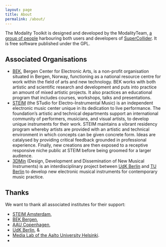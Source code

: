 ```yaml
---
layout: page
title: About
permalink: /about/
---
```


The Modality Toolkit is designed and developed by the ModalityTeam, [a group of people](/team) harbouring both users and developers of <a target="_blank" href="https://supercollider.github.io/">SuperCollider</a>. It is free software published under the GPL.

## Associated Organisations

+ <a target="_blank" href="http://www.bek.no/">BEK</a>, Bergen Center for Electronic Arts, is a non-profit organisation situated in Bergen, Norway, functioning as a national resource centre for work within the field of arts and new technology.
BEK works with both artistic and scientific research and development and puts into practice an amount of mixed artistic projects. It also practices an educational program that includes courses, workshops, talks and presentations.
+ <a  target="_blank" href="http://steim.org/">STEIM</a> (the STudio for Electro-Instrumental Music) is an independent electronic music center unique in its dedication to live performance. The foundation’s artistic and technical departments support an international community of performers, musicians, and visual artists, to develop unique instruments for their work. STEIM maintains a vibrant residency program whereby artists are provided with an artistic and technical environment in which concepts can be given concrete form. Ideas are catalysed by providing critical feedback grounded in professional experience. Finally, new creations are then exposed to a receptive responsive niche public at STEIM before being groomed for a larger audience.
+ <a target="_blank" href="http://3dmin.org">3DMin</a> (Design, Development and Dissemination of New Musical Instruments) is an interdisciplinary project between <a href="http://www.udk-berlin.de/">UdK Berlin</a> and <a href="http://www.tu-berlin.de/">TU Berlin</a> to develop new electronic musical instruments for contemporary music practice.

## Thanks

We want to thank all associated institutes for their support: 

+ <a target="_blank" href="http://www.steim.org/">STEIM Amsterdam</a>, 
+ <a target="_blank" href="http://bek.no/">BEK Bergen</a>, 
+ <a target="_blank" href="http://aau.dk/">AAU Copenhagen</a>, 
+ <a target="_blank" href="http://www.udk-berlin.de">UdK Berlin</a>,      &amp;
+ <a target="_blank" href="http://mlab.taik.fi/">Media Lab of the Aalto University Helsinki</a>.
+ 